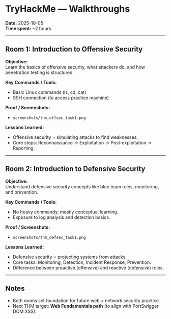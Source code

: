 # TryHackMe — Walkthroughs  
**Date:** 2025-10-05  
**Time spent:** ~2 hours  

---

## Room 1: Introduction to Offensive Security  
**Objective:**  
Learn the basics of offensive security, what attackers do, and how penetration testing is structured.  

**Key Commands / Tools:**  
- Basic Linux commands (ls, cd, cat)  
- SSH connection (to access practice machine)  

**Proof / Screenshots:**  
- `screenshots/thm_offsec_task1.png`  

**Lessons Learned:**  
- Offensive security = simulating attacks to find weaknesses.  
- Core steps: Reconnaissance → Exploitation → Post-exploitation → Reporting.  

---

## Room 2: Introduction to Defensive Security  
**Objective:**  
Understand defensive security concepts like blue team roles, monitoring, and prevention.  

**Key Commands / Tools:**  
- No heavy commands; mostly conceptual learning.  
- Exposure to log analysis and detection basics.  

**Proof / Screenshots:**  
- `screenshots/thm_defsec_task1.png`  

**Lessons Learned:**  
- Defensive security = protecting systems from attacks.  
- Core tasks: Monitoring, Detection, Incident Response, Prevention.  
- Difference between proactive (offensive) and reactive (defensive) roles.  

---

## Notes  
- Both rooms set foundation for future web + network security practice.  
- Next THM target: **Web Fundamentals path** (to align with PortSwigger DOM XSS).  

